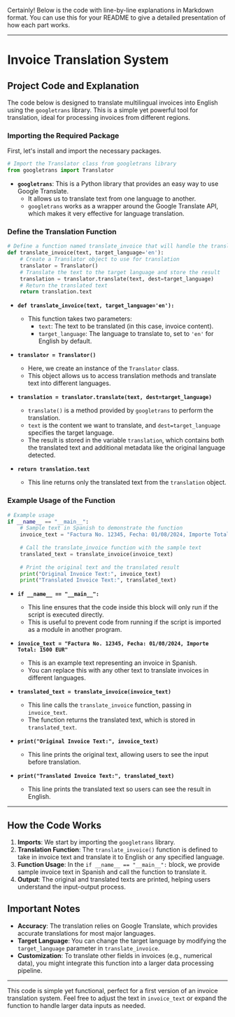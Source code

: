 Certainly! Below is the code with line-by-line explanations in Markdown format. You can use this for your README to give a detailed presentation of how each part works.

---

# Invoice Translation System

## Project Code and Explanation

The code below is designed to translate multilingual invoices into English using the `googletrans` library. This is a simple yet powerful tool for translation, ideal for processing invoices from different regions.

### Importing the Required Package

First, let's install and import the necessary packages.

```python
# Import the Translator class from googletrans library
from googletrans import Translator
```

- **`googletrans`**: This is a Python library that provides an easy way to use Google Translate. 
  - It allows us to translate text from one language to another.
  - `googletrans` works as a wrapper around the Google Translate API, which makes it very effective for language translation.

### Define the Translation Function

```python
# Define a function named translate_invoice that will handle the translation
def translate_invoice(text, target_language='en'):
    # Create a Translator object to use for translation
    translator = Translator()
    # Translate the text to the target language and store the result
    translation = translator.translate(text, dest=target_language)
    # Return the translated text
    return translation.text
```

- **`def translate_invoice(text, target_language='en'):`**  
  - This function takes two parameters: 
    - `text`: The text to be translated (in this case, invoice content).
    - `target_language`: The language to translate to, set to `'en'` for English by default.
    
- **`translator = Translator()`**  
  - Here, we create an instance of the `Translator` class.
  - This object allows us to access translation methods and translate text into different languages.
  
- **`translation = translator.translate(text, dest=target_language)`**  
  - `translate()` is a method provided by `googletrans` to perform the translation.
  - `text` is the content we want to translate, and `dest=target_language` specifies the target language.
  - The result is stored in the variable `translation`, which contains both the translated text and additional metadata like the original language detected.

- **`return translation.text`**  
  - This line returns only the translated text from the `translation` object.

### Example Usage of the Function

```python
# Example usage
if __name__ == "__main__":
    # Sample text in Spanish to demonstrate the function
    invoice_text = "Factura No. 12345, Fecha: 01/08/2024, Importe Total: 1500 EUR"
    
    # Call the translate_invoice function with the sample text
    translated_text = translate_invoice(invoice_text)
    
    # Print the original text and the translated result
    print("Original Invoice Text:", invoice_text)
    print("Translated Invoice Text:", translated_text)
```

- **`if __name__ == "__main__":`**  
  - This line ensures that the code inside this block will only run if the script is executed directly.
  - This is useful to prevent code from running if the script is imported as a module in another program.

- **`invoice_text = "Factura No. 12345, Fecha: 01/08/2024, Importe Total: 1500 EUR"`**  
  - This is an example text representing an invoice in Spanish.
  - You can replace this with any other text to translate invoices in different languages.

- **`translated_text = translate_invoice(invoice_text)`**  
  - This line calls the `translate_invoice` function, passing in `invoice_text`.
  - The function returns the translated text, which is stored in `translated_text`.

- **`print("Original Invoice Text:", invoice_text)`**  
  - This line prints the original text, allowing users to see the input before translation.

- **`print("Translated Invoice Text:", translated_text)`**  
  - This line prints the translated text so users can see the result in English.

---

## How the Code Works

1. **Imports**: We start by importing the `googletrans` library.
2. **Translation Function**: The `translate_invoice()` function is defined to take in invoice text and translate it to English or any specified language.
3. **Function Usage**: In the `if __name__ == "__main__":` block, we provide sample invoice text in Spanish and call the function to translate it.
4. **Output**: The original and translated texts are printed, helping users understand the input-output process.

## Important Notes

- **Accuracy**: The translation relies on Google Translate, which provides accurate translations for most major languages.
- **Target Language**: You can change the target language by modifying the `target_language` parameter in `translate_invoice`.
- **Customization**: To translate other fields in invoices (e.g., numerical data), you might integrate this function into a larger data processing pipeline.

---

This code is simple yet functional, perfect for a first version of an invoice translation system. Feel free to adjust the text in `invoice_text` or expand the function to handle larger data inputs as needed.
